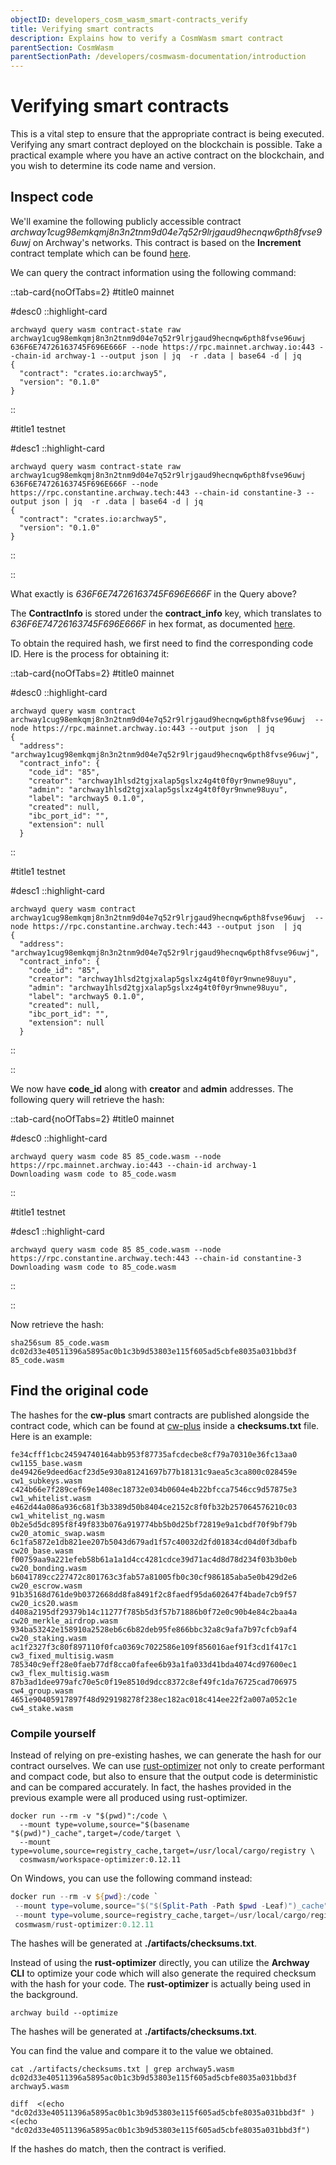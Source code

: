 ```yaml
---
objectID: developers_cosm_wasm_smart-contracts_verify
title: Verifying smart contracts
description: Explains how to verify a CosmWasm smart contract
parentSection: CosmWasm
parentSectionPath: /developers/cosmwasm-documentation/introduction
---
```


# Verifying smart contracts

This is a vital step to ensure that the appropriate contract is being executed. Verifying any smart contract deployed on the blockchain is possible. Take a practical example where you have an active contract on the blockchain, and you wish to determine its code name and version.

## Inspect code

We'll examine the following publicly accessible contract *archway1cug98emkqmj8n3n2tnm9d04e7q52r9lrjgaud9hecnqw6pth8fvse96uwj* on Archway's networks. This contract is based on the **Increment** contract template which can be found <a href="https://github.com/archway-network/archway-templates/tree/main/increment" target="_blank">here</a>.

We can query the contract information using the following command:


::tab-card{noOfTabs=2}
#title0
mainnet

#desc0
::highlight-card

```shell
archwayd query wasm contract-state raw archway1cug98emkqmj8n3n2tnm9d04e7q52r9lrjgaud9hecnqw6pth8fvse96uwj 636F6E74726163745F696E666F --node https://rpc.mainnet.archway.io:443 --chain-id archway-1 --output json | jq  -r .data | base64 -d | jq
{
  "contract": "crates.io:archway5",
  "version": "0.1.0"
}
```

::

#title1
testnet

#desc1
::highlight-card

```shell
archwayd query wasm contract-state raw archway1cug98emkqmj8n3n2tnm9d04e7q52r9lrjgaud9hecnqw6pth8fvse96uwj 636F6E74726163745F696E666F --node https://rpc.constantine.archway.tech:443 --chain-id constantine-3 --output json | jq  -r .data | base64 -d | jq
{
  "contract": "crates.io:archway5",
  "version": "0.1.0"
}
```

::

::









What exactly is *636F6E74726163745F696E666F* in the Query above?

The **ContractInfo** is stored under the **contract_info** key, which translates to *636F6E74726163745F696E666F* in hex format, as documented <a href="https://crates.io/crates/cw2" target="_blank">here</a>.

To obtain the required hash, we first need to find the corresponding code ID. Here is the process for obtaining it:



::tab-card{noOfTabs=2}
#title0
mainnet

#desc0
::highlight-card

```shell
archwayd query wasm contract archway1cug98emkqmj8n3n2tnm9d04e7q52r9lrjgaud9hecnqw6pth8fvse96uwj  --node https://rpc.mainnet.archway.io:443 --output json  | jq
{
  "address": "archway1cug98emkqmj8n3n2tnm9d04e7q52r9lrjgaud9hecnqw6pth8fvse96uwj",
  "contract_info": {
    "code_id": "85",
    "creator": "archway1hlsd2tgjxalap5gslxz4g4t0f0yr9nwne98uyu",
    "admin": "archway1hlsd2tgjxalap5gslxz4g4t0f0yr9nwne98uyu",
    "label": "archway5 0.1.0",
    "created": null,
    "ibc_port_id": "",
    "extension": null
  }
```

::

#title1
testnet

#desc1
::highlight-card

```shell
archwayd query wasm contract archway1cug98emkqmj8n3n2tnm9d04e7q52r9lrjgaud9hecnqw6pth8fvse96uwj  --node https://rpc.constantine.archway.tech:443 --output json  | jq
{
  "address": "archway1cug98emkqmj8n3n2tnm9d04e7q52r9lrjgaud9hecnqw6pth8fvse96uwj",
  "contract_info": {
    "code_id": "85",
    "creator": "archway1hlsd2tgjxalap5gslxz4g4t0f0yr9nwne98uyu",
    "admin": "archway1hlsd2tgjxalap5gslxz4g4t0f0yr9nwne98uyu",
    "label": "archway5 0.1.0",
    "created": null,
    "ibc_port_id": "",
    "extension": null
  }
```
::

::


We now have **code_id** along with **creator** and **admin** addresses. The following query will retrieve the hash:



::tab-card{noOfTabs=2}
#title0
mainnet

#desc0
::highlight-card

```shell
archwayd query wasm code 85 85_code.wasm --node https://rpc.mainnet.archway.io:443 --chain-id archway-1
Downloading wasm code to 85_code.wasm
```

::

#title1
testnet

#desc1
::highlight-card

```shell
archwayd query wasm code 85 85_code.wasm --node https://rpc.constantine.archway.tech:443 --chain-id constantine-3
Downloading wasm code to 85_code.wasm
```
::

::



Now retrieve the hash:

```shell
sha256sum 85_code.wasm
dc02d33e40511396a5895ac0b1c3b9d53803e115f605ad5cbfe8035a031bbd3f  85_code.wasm
```

## Find the original code

The hashes for the **cw-plus** smart contracts are published alongside the contract code, which can be found at <a href="https://github.com/CosmWasm/cw-plus/releases" target="_blank">cw-plus</a> inside a **checksums.txt** file. Here is an example:

```
fe34cfff1cbc24594740164abb953f87735afcdecbe8cf79a70310e36fc13aa0  cw1155_base.wasm
de49426e9deed6acf23d5e930a81241697b77b18131c9aea5c3ca800c028459e  cw1_subkeys.wasm
c424b66e7f289cef69e1408ec18732e034b0604e4b22bfcca7546cc9d57875e3  cw1_whitelist.wasm
e462d44a086a936c681f3b3389d50b8404ce2152c8f0fb32b257064576210c03  cw1_whitelist_ng.wasm
0b2e5d5dc895f8f49f833b076a919774bb5b0d25bf72819e9a1cbdf70f9bf79b  cw20_atomic_swap.wasm
6c1fa5872e1db821ee207b5043d679ad1f57c40032d2fd01834cd04d0f3dbafb  cw20_base.wasm
f00759aa9a221efeb58b61a1a1d4cc4281cdce39d71ac4d8d78d234f03b3b0eb  cw20_bonding.wasm
b6041789cc227472c801763c3fab57a81005fb0c30cf986185aba5e0b429d2e6  cw20_escrow.wasm
91b35168d761de9b0372668dd8fa8491f2c8faedf95da602647f4bade7cb9f57  cw20_ics20.wasm
d408a2195df29379b14c11277f785b5d3f57b71886b0f72e0c90b4e84c2baa4a  cw20_merkle_airdrop.wasm
934ba53242e158910a2528eb6c6b82deb95fe866bbc32a8c9afa7b97cfcb9af4  cw20_staking.wasm
ac1f2327f3c80f897110f0fca0369c7022586e109f856016aef91f3cd1f417c1  cw3_fixed_multisig.wasm
785340c9eff28e0faeb77df8cca0fafee6b93a1fa033d41bda4074cd97600ec1  cw3_flex_multisig.wasm
87b3ad1dee979afc70e5c0f19e8510d9dcc8372c8ef49fc1da76725cad706975  cw4_group.wasm
4651e90405917897f48d929198278f238ec182ac018c414ee22f2a007a052c1e  cw4_stake.wasm
```

### Compile yourself

Instead of relying on pre-existing hashes, we can generate the hash for our contract ourselves. We can use <a href="https://github.com/CosmWasm/rust-optimizer" target="_blank">rust-optimizer</a> not only to create performant and compact code, but also to ensure that the output code is deterministic and can be compared accurately. In fact, the hashes provided in the previous example were all produced using rust-optimizer.

```shell
docker run --rm -v "$(pwd)":/code \
  --mount type=volume,source="$(basename "$(pwd)")_cache",target=/code/target \
  --mount type=volume,source=registry_cache,target=/usr/local/cargo/registry \
  cosmwasm/workspace-optimizer:0.12.11
```

On Windows, you can use the following command instead:

```powershell
docker run --rm -v ${pwd}:/code `
 --mount type=volume,source="$("$(Split-Path -Path $pwd -Leaf)")_cache",target=/code/target `
 --mount type=volume,source=registry_cache,target=/usr/local/cargo/registry `
 cosmwasm/rust-optimizer:0.12.11
```

The hashes will be generated at **./artifacts/checksums.txt**.

Instead of using the **rust-optimizer** directly, you can utilize the **Archway CLI** to optimize your code which will also generate the required checksum with the hash for your code. The **rust-optimizer** is actually being used in the background.

```shell
archway build --optimize
```

The hashes will be generated at **./artifacts/checksums.txt**.

You can find the value and compare it to the value we obtained.

```shell
cat ./artifacts/checksums.txt | grep archway5.wasm
dc02d33e40511396a5895ac0b1c3b9d53803e115f605ad5cbfe8035a031bbd3f  archway5.wasm
```

```shell
diff  <(echo "dc02d33e40511396a5895ac0b1c3b9d53803e115f605ad5cbfe8035a031bbd3f" ) <(echo "dc02d33e40511396a5895ac0b1c3b9d53803e115f605ad5cbfe8035a031bbd3f")
```

If the hashes do match, then the contract is verified.
